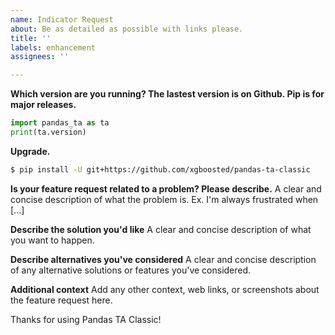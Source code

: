 ```yaml
---
name: Indicator Request
about: Be as detailed as possible with links please.
title: ''
labels: enhancement
assignees: ''

---
```


**Which version are you running? The lastest version is on Github. Pip is for major releases.**
```python
import pandas_ta as ta
print(ta.version)
```

**Upgrade.**
```sh
$ pip install -U git+https://github.com/xgboosted/pandas-ta-classic
```

**Is your feature request related to a problem? Please describe.**
A clear and concise description of what the problem is. Ex. I'm always frustrated when [...]

**Describe the solution you'd like**
A clear and concise description of what you want to happen.

**Describe alternatives you've considered**
A clear and concise description of any alternative solutions or features you've considered.

**Additional context**
Add any other context, web links, or screenshots about the feature request here.

Thanks for using Pandas TA Classic!
